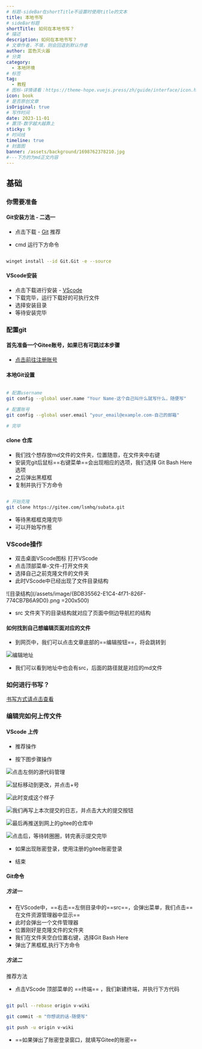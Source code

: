 ```yaml
---
# 标题-sideBar在shortTitle不设置时使用title的文本
title: 本地书写
# sideBar标题
shortTitle: 如何在本地书写？
# 描述
description: 如何在本地书写？
# 文章作者，不填，则会回退到默认作者
author: 蓝色灭火器
# 分类
category: 
  - 本地环境
# 标签
tag: 
  - 教程
# 图标-详情请看：https://theme-hope.vuejs.press/zh/guide/interface/icon.html
icon: book
# 是否原创文章
isOriginal: true
# 写作时间
date: 2023-11-01
# 置顶-数字越大越靠上
sticky: 9
# 时间线
timeline: true
# 封面图
banner: /assets/background/1698762378210.jpg
#---下方的为md正文内容
---
```


## 基础

### 你需要准备

#### Git安装方法 - 二选一

- 点击下载 - [Git](https://git-scm.com/) <Badge >推荐</Badge>

- cmd 运行下方命令

```sh

winget install --id Git.Git -e --source 

```

#### VScode安装

- 点击下载进行安装 - [VScode](https://code.visualstudio.com/Download)
- 下载完毕，运行下载好的可执行文件
- 选择安装目录
- 等待安装完毕

### 配置git

#### 首先准备一个Gitee账号，如果已有可跳过本步骤

- [点击前往注册账号](https://gitee.com/signup#lang=zh-CN)

#### 本地Git设置

```sh

# 配置username
git config --global user.name "Your Name-这个自己叫什么就写什么，随便写"

# 配置账号
git config --global user.email "your_email@example.com-自己的邮箱"

# 完毕

```

#### clone 仓库

- 我们找个想存放md文件的文件夹，位置随意，在文件夹中右键
- 安装完git后鼠标==右键菜单==会出现相应的选项，我们选择 <Badge>Git Bash Here</Badge> 选项
- 之后弹出黑框框
- 复制并执行下方命令

```sh

# 开始克隆
git clone https://gitee.com/lsmhq/subata.git

```

- 等待黑框框克隆完毕
- 可以开始写作惹

### VScode操作

- 双击桌面VScode图标 打开VScode
- 点击顶部菜单-文件-打开文件夹
- 选择自己之前克隆文件的文件夹
- 此时VScode中已经出现了文件目录结构

![目录结构](/assets/image/{BDB35562-E1C4-4f71-826F-774CB7B6A9D0}.png =200x500)

- src 文件夹下的目录结构就对应了页面中侧边导航栏的结构

#### 如何找到自己想编辑页面对应的文件

- 到网页中，我们可以点击文章底部的==编辑按钮==，将会跳转到

![编辑地址](/assets/image/20231103101946.png)

- 我们可以看到地址中也会有src，后面的路径就是对应的md文件

### 如何进行书写？

[书写方式请点击查看](https://lsmhq.gitee.io/subata/template/template.html)

### 编辑完如何上传文件

#### VScode 上传

- <Badge>推荐操作</Badge>

- 按下图步骤操作

![点击左侧的源代码管理](/assets/image/git/{FE9C5A22-2116-4eba-9202-5466D4726075}.png)

![鼠标移动到更改，并点击+号](/assets/image/git/QQ截图20231103103528.png)

![此时变成这个样子](/assets/image/git/QQ截图20231103103549.png)

![我们再写上本次提交的日志，并点击大大的提交按钮](/assets/image/git/{BDAA45F8-223C-4d61-8682-4E29B1003536}.png)

![最后再推送到网上的gitee的仓库中](/assets/image/git/QQ截图20231103104113.png)

![点击后，等待转圈圈，转完表示提交完毕](/assets/image/git/QQ截图20231103104328.png)

- 如果出现账密登录，使用注册的gitee账密登录

- 结束

#### Git命令

##### 方法一

- 在VScode中，==右击==左侧目录中的==src==，会弹出菜单，我们点击==在文件资源管理器中显示==
- 此时会弹出一个文件管理器
- 位置刚好是克隆文件的文件夹
- 我们在文件夹空白位置右键，选择Git Bash Here
- 弹出了黑框框,执行下方命令

##### 方法二

<Badge>推荐方法</Badge>

- 点击VScode 顶部菜单的 ==终端== ，我们新建终端，并执行下方代码

```sh

git pull --rebase origin v-wiki

git commit -m "你想说的话-随便写"

git push -u origin v-wiki

```

- ==如果弹出了账密登录窗口，就填写Gitee的账密==
